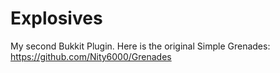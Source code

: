 # Explosives
My second Bukkit Plugin.
Here is the original Simple Grenades:
https://github.com/Nity6000/Grenades

